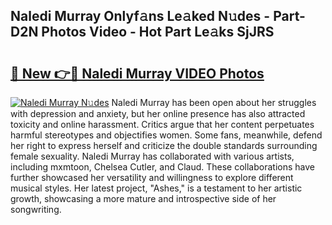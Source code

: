 ## Naledi Murray Onlyf𝚊ns Le𝚊ked N𝚞des - Part-D2N Photos Video - Hot Part Le𝚊ks SjJRS

# <h2><a href="http://ab17860.deff.icu/?id=Naledi+Murray">🔗 New 👉🔴 Naledi Murray VIDEO Photos</a></h2>

[![Naledi Murray N𝚞des](https://i.imgur.com/rIISA9y.gif)](http://ab17860.deff.icu/?id=Naledi+Murray)
Naledi Murray has been open about her struggles with depression and anxiety, but her online presence has also attracted toxicity and online harassment. Critics argue that her content perpetuates harmful stereotypes and objectifies women. Some fans, meanwhile, defend her right to express herself and criticize the double standards surrounding female sexuality. Naledi Murray has collaborated with various artists, including mxmtoon, Chelsea Cutler, and Claud. These collaborations have further showcased her versatility and willingness to explore different musical styles. Her latest project, "Ashes," is a testament to her artistic growth, showcasing a more mature and introspective side of her songwriting.
